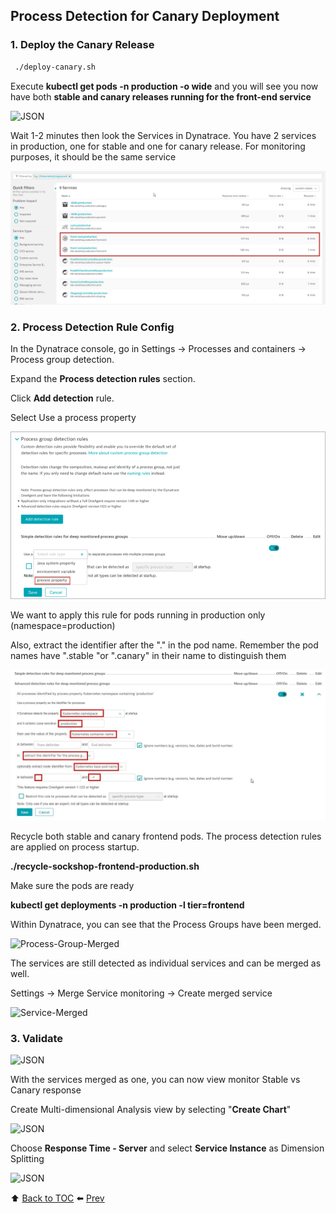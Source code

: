 ## Process Detection for Canary Deployment

### 1. Deploy the Canary Release 

```bash
 ./deploy-canary.sh
```

Execute <b>kubectl get pods -n production -o wide</b> and you will see you now have both <b>stable and canary releases running for the front-end service</b>

![JSON](https://github.com/Nodnarboen/HOT-k8s/blob/master/assets/Picture21.png)

Wait 1-2 minutes then look the Services in Dynatrace. You have 2 services in production, one for stable and one for canary release.
For monitoring purposes, it should be the same service

![canaryprocess](../../assets/images/canaryprocess.jpg)

### 2. Process Detection Rule Config

In the Dynatrace console, go in Settings -> Processes and containers -> Process group detection.

Expand the <b>Process detection rules</b> section. 

Click <b>Add detection</b> rule.

Select Use a process property

![processdetection](../../assets/images/processdetectionrule1.png)

We want to apply this rule for pods running in production only (namespace=production)

Also, extract the identifier after the "." in the pod name. 
Remember the pod names have ".stable "or ".canary" in their name to distinguish them

![processdetection](../../assets/images/processdetectionrule2.jpg)

Recycle both stable and canary frontend pods. The process detection rules are applied on process startup.

<b>./recycle-sockshop-frontend-production.sh </b>

Make sure the pods are ready 

<b>kubectl get deployments -n production -l tier=frontend</b>

Within Dynatrace, you can see that the Process Groups have been merged.

![Process-Group-Merged](https://github.com/Nodnarboen/HOT-k8s/blob/master/assets/Picture24.1.png)

The services are still detected as individual services and can be merged as well.

Settings -> Merge Service monitoring -> Create merged service

![Service-Merged](https://github.com/Nodnarboen/HOT-k8s/blob/master/assets/Picture24.2.png)

### 3. Validate

![JSON](https://github.com/Nodnarboen/HOT-k8s/blob/master/assets/Picture25.png)

With the services merged as one, you can now view monitor Stable vs Canary response

Create Multi-dimensional Analysis view by selecting "<b>Create Chart</b>" 

![JSON](https://github.com/Nodnarboen/HOT-k8s/blob/master/assets/Picture26.png)

Choose <b>Response Time - Server</b> and select <b>Service Instance</b> as Dimension Splitting

![JSON](https://github.com/Nodnarboen/HOT-k8s/blob/master/assets/Picture27.png)

:arrow_up: [Back to TOC](/README.md) :arrow_left: [Prev](../la6/README.md) 


